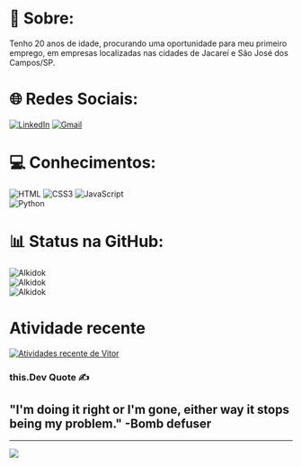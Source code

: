 # 💫 Sobre:
Tenho 20 anos de idade, procurando uma oportunidade para meu primeiro emprego, em empresas localizadas nas cidades de Jacareí e São José dos Campos/SP.


# 🌐 Redes Sociais:
[![LinkedIn](https://img.shields.io/badge/LinkedIn-0077B5?style=for-the-badge&logo=linkedin&logoColor=white)](https://www.linkedin.com/in/vitor-gabriel-bezerra/) 
[![Gmail](https://img.shields.io/badge/Gmail-D14836?style=for-the-badge&logo=gmail&logoColor=white)](mailto:alkidok15@gmail.com")
# 💻 Conhecimentos:
![HTML](https://img.shields.io/badge/HTML5-E34F26?style=for-the-badge&logo=html5&logoColor=white) 
![CSS3](https://img.shields.io/badge/CSS3-1572B6?style=for-the-badge&logo=css3&logoColor=white)
![JavaScript](https://img.shields.io/badge/JavaScript-323330?style=for-the-badge&logo=javascript&logoColor=F7DF1E)  
![Python](https://img.shields.io/badge/Python-14354C?style=for-the-badge&logo=python&logoColor=white) 
# 📊 Status na GitHub:
![Alkidok](https://github-readme-stats.vercel.app/api?username=Alkidok&theme=dark&hide_border=true&include_all_commits=false&count_private=false)<br/>
![Alkidok](https://github-readme-streak-stats.herokuapp.com/?user=Alkidok&theme=dark&hide_border=true)<br/>
![Alkidok](https://github-readme-stats.vercel.app/api/top-langs/?username=Alkidok&theme=dark&hide_border=true&include_all_commits=false&count_private=false&layout=compact)
# Atividade recente
[![Atividades recente de Vitor](https://github-readme-activity-graph.cyclic.app/graph?username=Alkidok&theme=react-dark&custom_title=Atividade%20recente%20de%20Vitor&hide_border=true)](https://github.com/Alkidok/github-readme-activity-graph)
### this.Dev Quote ✍️ 
## "I'm doing it right or I'm gone, either way it stops being my problem." -Bomb defuser

---
[![](https://visitcount.itsvg.in/api?id=Alkidok&icon=0&color=0)](https://visitcount.itsvg.in)

<!-- Proudly created with GPRM ( https://gprm.itsvg.in ) -->
